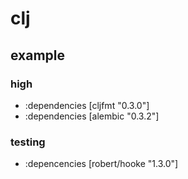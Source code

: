 # clj

## example

### high

- :dependencies [cljfmt "0.3.0"]
- :dependencies [alembic "0.3.2"]


### testing

- :depencencies [robert/hooke "1.3.0"] 


